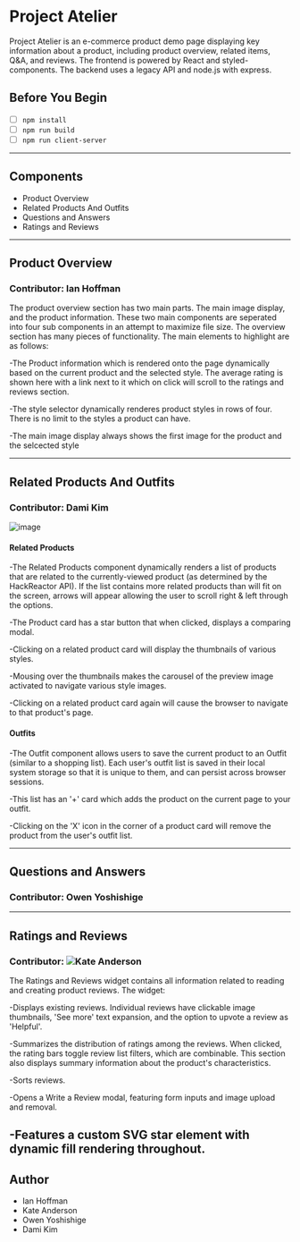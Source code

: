 # Project Atelier
Project Atelier is an e-commerce product demo page displaying key information about a product, including product overview, related items, Q&A, and reviews. The frontend is powered by React and styled-components. The backend uses a legacy API and node.js with express.

## Before You Begin
  - [ ] `npm install`
  - [ ] `npm run build`
  - [ ] `npm run client-server`
---
## Components
  - Product Overview
  - Related Products And Outfits
  - Questions and Answers
  - Ratings and Reviews

---
## Product Overview
### Contributor: Ian Hoffman

The product overview section has two main parts. The main image display, and the product information. These two main components are seperated into four sub components in an attempt to maximize file size. The overview section has many pieces of functionality. The main elements to highlight are as follows:

  -The Product information which is rendered onto the page dynamically based on the current product and the selected style. The average rating is shown here with a link next to it which on click will scroll to the ratings and reviews section.

  -The style selector dynamically renderes product styles in rows of four. There is no limit to the styles a product can have.

  -The main image display always shows the first image for the product and the selcected style

---
## Related Products And Outfits
### Contributor: Dami Kim
![image](https://user-images.githubusercontent.com/25275753/163689419-53e00744-3743-44f8-9c94-f303925ed70c.png)
#### Related Products
  -The Related Products component dynamically renders a list of products that are related to the currently-viewed product (as determined by the HackReactor API). If the list contains more related products than will fit on the screen, arrows will appear allowing the user to scroll right & left through the options.

  -The Product card has a star button that when clicked, displays a comparing modal.

  -Clicking on a related product card will display the thumbnails of various styles.

  -Mousing over the thumbnails makes the carousel of the preview image activated to navigate various style images.

  -Clicking on a related product card again will cause the browser to navigate to that product's page.

#### Outfits
  -The Outfit component allows users to save the current product to an Outfit (similar to a shopping list). Each user's outfit list is saved in their local system storage so that it is unique to them, and can persist across browser sessions.

  -This list has an '+' card which adds the product on the current page to your outfit.

  -Clicking on the 'X' icon in the corner of a product card will remove the product from the user's outfit list.

---
## Questions and Answers
### Contributor: Owen Yoshishige
---
## Ratings and Reviews
### Contributor: ![Kate Anderson](https://github.com/kanderson250)

The Ratings and Reviews widget contains all information related to reading and creating product reviews. The widget:

  -Displays existing reviews. Individual reviews have clickable image thumbnails, 'See more' text expansion, and the option to upvote a review as 'Helpful'.

  -Summarizes the distribution of ratings among the reviews. When clicked, the rating bars toggle review list filters, which are combinable. This section also displays summary information about the product's characteristics.

  -Sorts reviews.

  -Opens a Write a Review modal, featuring form inputs and image upload and removal.

  -Features a custom SVG star element with dynamic fill rendering throughout.
---
## Author
  * Ian Hoffman
  * Kate Anderson
  * Owen Yoshishige
  * Dami Kim
